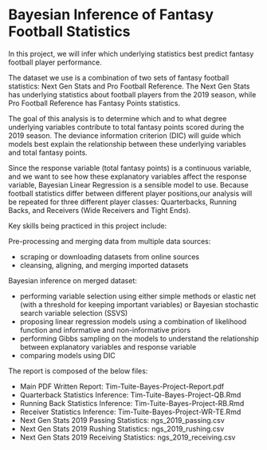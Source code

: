 # Bayesian Inference of Fantasy Football Statistics 

In this project, we will infer which underlying statistics best predict fantasy football player performance.

The dataset we use is a combination of two sets of fantasy football statistics: Next Gen Stats and Pro Football Reference. The Next Gen Stats has underlying statistics about football players from the 2019 season, while Pro Football Reference has Fantasy Points statistics.

The  goal  of  this  analysis  is  to  determine  which  and  to  what  degree  underlying  variables contribute to total fantasy points scored during the 2019 season. The deviance information criterion (DIC) will guide which models best explain the relationship between these underlying variables and total fantasy points.

Since the response variable (total fantasy points) is a continuous variable, and we want to see how these explanatory variables affect the response variable, Bayesian Linear Regression is a sensible model to use. Because football statistics differ between different player positions,our analysis will be repeated for three different player classes:  Quarterbacks, Running Backs, and Receivers (Wide Receivers and Tight Ends).

Key skills being practiced in this project include:

Pre-processing and merging data from multiple data sources:
- scraping or downloading datasets from online sources
- cleansing, aligning, and merging imported datasets

Bayesian inference on merged dataset:
- performing variable selection using either simple methods or elastic net (with a threshold for keeping important variables) or Bayesian stochastic search variable selection (SSVS)
- proposing linear regression models using a combination of likelihood function and informative and non-informative priors
- performing Gibbs sampling on the models to understand the relationship between explanatory variables and response variable
- comparing models using DIC

The report is composed of the below files:
- Main PDF Written Report: Tim-Tuite-Bayes-Project-Report.pdf
- Quarterback Statistics Inference: Tim-Tuite-Bayes-Project-QB.Rmd
- Running Back Statistics Inference: Tim-Tuite-Bayes-Project-RB.Rmd
- Receiver Statistics Inference: Tim-Tuite-Bayes-Project-WR-TE.Rmd
- Next Gen Stats 2019 Passing Statistics: ngs_2019_passing.csv
- Next Gen Stats 2019 Rushing Statistics: ngs_2019_rushing.csv
- Next Gen Stats 2019 Receiving Statistics: ngs_2019_receiving.csv
